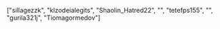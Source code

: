 ["sillagezzk", "klzodeialegits", "Shaolin_Hatred22", "", "tetefps155", "", "gurila321j", "Tiomagormedov"]
